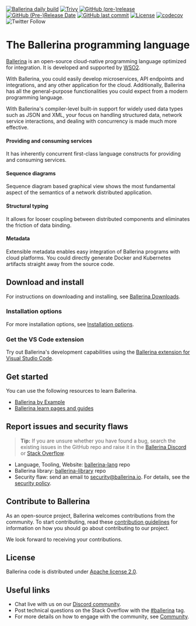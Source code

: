   [![Ballerina daily build](https://github.com/ballerina-platform/ballerina-lang/actions/workflows/daily_build.yml/badge.svg)](https://github.com/ballerina-platform/ballerina-lang/actions/workflows/daily_build.yml)
  [![Trivy](https://github.com/ballerina-platform/ballerina-lang/actions/workflows/trivy-scan.yml/badge.svg)](https://github.com/ballerina-platform/ballerina-lang/actions/workflows/trivy-scan.yml)
  [![GitHub (pre-)release](https://img.shields.io/github/release/ballerina-platform/ballerina-lang/all.svg)](https://github.com/ballerina-platform/ballerina-lang/releases)
  [![GitHub (Pre-)Release Date](https://img.shields.io/github/release-date-pre/ballerina-platform/ballerina-lang.svg)](https://github.com/ballerina-platform/ballerina-lang/releases)
  [![GitHub last commit](https://img.shields.io/github/last-commit/ballerina-platform/ballerina-lang.svg)](https://github.com/ballerina-platform/ballerina-lang/commits/master)
  [![License](https://img.shields.io/badge/License-Apache%202.0-blue.svg)](https://opensource.org/licenses/Apache-2.0)
  [![codecov](https://codecov.io/gh/ballerina-platform/ballerina-lang/branch/master/graph/badge.svg)](https://codecov.io/gh/ballerina-platform/ballerina-lang)
  ![Twitter Follow](https://img.shields.io/twitter/follow/ballerinalang?style=social)

# The Ballerina programming language

[Ballerina](https://ballerina.io/) is an open-source cloud-native programming language optimized for integration. It is developed and supported by [WSO2](https://wso2.com/).

With Ballerina, you could easily develop microservices, API endpoints and integrations,
and any other application for the cloud. Additionally, Ballerina has all the general-purpose
functionalities you could expect from a modern programming language.

With Ballerina's compiler-level built-in support for widely used data types such
as JSON and XML, your focus on handling structured data, network service interactions,
and dealing with concurrency is made much more effective.

#### Providing and consuming services
It has inherently concurrent first-class language constructs for providing and consuming services.

#### Sequence diagrams
Sequence diagram based graphical view shows the most fundamental aspect of the semantics of a network distributed application.

#### Structural typing
It allows for looser coupling between distributed components and eliminates the friction of data binding.

#### Metadata
Extensible metadata enables easy integration of Ballerina programs with cloud platforms.
You could directly generate Docker and Kubernetes artifacts straight away from
the source code.

## Download and install

For instructions on downloading and installing, see [Ballerina Downloads](https://ballerina.io/downloads/).

### Installation options

For more installation options, see [Installation options](https://ballerina.io/downloads/installation-options/).

### Get the VS Code extension

Try out Ballerina's development capabilities using the [Ballerina extension for Visual Studio Code](https://marketplace.visualstudio.com/items?itemName=WSO2.ballerina).

## Get started

You can use the following resources to learn Ballerina.

* [Ballerina by Example](https://ballerina.io/learn/by-example/)
* [Ballerina learn pages and guides](https://ballerina.io/learn/)

## Report issues and security flaws

>**Tip:** If you are unsure whether you have found a bug, search the existing issues in the GitHub repo and raise it in the [Ballerina Discord](https://discord.com/invite/wAJYFbMrG2) or [Stack Overflow](https://stackoverflow.com/questions/tagged/ballerina).

  - Language, Tooling, Website: <a href="https://github.com/ballerina-platform/ballerina-lang/issues">ballerina-lang</a> repo
  - Ballerina library: <a href="https://github.com/ballerina-platform/ballerina-standard-library/issues">ballerina-library</a> repo
  - Security flaw: send an email to security@ballerina.io. For details, see the <a href="https://ballerina.io/security-policy/">security policy</a>.

## Contribute to Ballerina

As an open-source project, Ballerina welcomes contributions from the community. To start contributing, read these [contribution guidelines](https://github.com/ballerina-platform/ballerina-lang/blob/master/CONTRIBUTING.md) for information on how you should go about contributing to our project.

We look forward to receiving your contributions.

## License

Ballerina code is distributed under [Apache license 2.0](https://github.com/ballerina-platform/ballerina-lang/blob/master/LICENSE).

## Useful links



* Chat live with us on our [Discord community](https://discord.com/invite/wAJYFbMrG2).
* Post technical questions on the Stack Overflow with the [#ballerina](https://stackoverflow.com/questions/tagged/ballerina) tag.
* For more details on how to engage with the community, see [Community](https://ballerina.io/community/).
